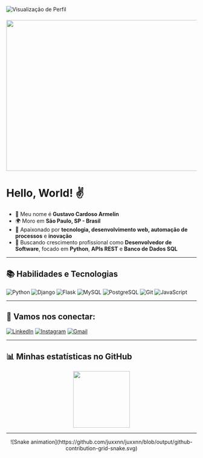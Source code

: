 ![Visualização de Perfil](https://komarev.com/ghpvc/?username=armelingu&color=blue)

<h4 align="center">
  <img height="400px" width="800px" src="https://user-images.githubusercontent.com/101829664/168493028-fc295d8e-e2e2-420d-b5bd-69711e9bfb6a.gif">
</h4>

# Hello, World! ✌️

- 👋 Meu nome é **Gustavo Cardoso Armelin**
- 🌍 Moro em **São Paulo, SP - Brasil**
- 🚀 Apaixonado por **tecnologia, desenvolvimento web, automação de processos** e **inovação**
- 🚨 Buscando crescimento profissional como **Desenvolvedor de Software**, focado em **Python**, **APIs REST** e **Banco de Dados SQL**

---

## 📚 Habilidades e Tecnologias
<div style="display: inline_block">
  <img align="center" alt="Python" src="https://img.shields.io/badge/Python-3776AB?style=for-the-badge&logo=python&logoColor=white"/>
  <img align="center" alt="Django" src="https://img.shields.io/badge/Django-092E20?style=for-the-badge&logo=django&logoColor=white"/>
  <img align="center" alt="Flask" src="https://img.shields.io/badge/Flask-000000?style=for-the-badge&logo=flask&logoColor=white"/>
  <img align="center" alt="MySQL" src="https://img.shields.io/badge/MySQL-005C84?style=for-the-badge&logo=mysql&logoColor=white"/>
  <img align="center" alt="PostgreSQL" src="https://img.shields.io/badge/PostgreSQL-336791?style=for-the-badge&logo=postgresql&logoColor=white"/>
  <img align="center" alt="Git" src="https://img.shields.io/badge/Git-F05032?style=for-the-badge&logo=git&logoColor=white"/>
  <img align="center" alt="JavaScript" src="https://img.shields.io/badge/JavaScript-F7DF1E?style=for-the-badge&logo=javascript&logoColor=black"/>
</div>

---

## 🔗 Vamos nos conectar:
[![LinkedIn](https://img.shields.io/badge/LinkedIn-0077B5?style=for-the-badge&logo=linkedin&logoColor=white)](https://www.linkedin.com/in/gustavoarmelin/)
[![Instagram](https://img.shields.io/badge/Instagram-E4405F?style=for-the-badge&logo=instagram&logoColor=white)](https://www.instagram.com/armelingu/)
[![Gmail](https://img.shields.io/badge/Gmail-D14836?style=for-the-badge&logo=gmail&logoColor=white)](mailto:armeligu@gmail.com)

---

## 📊 Minhas estatísticas no GitHub
<div align="center">
  <img height="150em" src="https://github-readme-stats.vercel.app/api?username=armelingu&show_icons=true&hide_title=true&hide_border=true&theme=transparent&text_color=ffffff&icon_color=00cfe5&bg_color=0,0c0931,1d1856,e80074,c200db" />
</div>

---

<div align="center">
  ![Snake animation](https://github.com/juxxnn/juxxnn/blob/output/github-contribution-grid-snake.svg)
</div>

